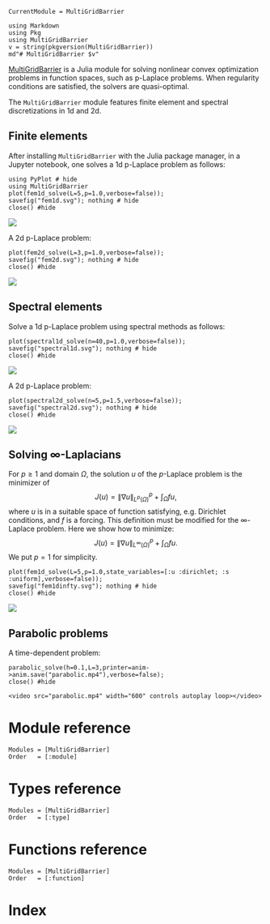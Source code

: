 ```@meta
CurrentModule = MultiGridBarrier
```

```@eval
using Markdown
using Pkg
using MultiGridBarrier
v = string(pkgversion(MultiGridBarrier))
md"# MultiGridBarrier $v"
```

[MultiGridBarrier](https://github.com/sloisel/MultiGridBarrier.jl) is a Julia module for solving nonlinear convex optimization problems in function spaces, such as p-Laplace problems. When regularity conditions are satisfied, the solvers are quasi-optimal.

The `MultiGridBarrier` module features finite element and spectral discretizations in 1d and 2d.

## Finite elements

After installing `MultiGridBarrier` with the Julia package manager, in a Jupyter notebook, one solves a 1d p-Laplace problem as follows:
```@example 1
using PyPlot # hide
using MultiGridBarrier
plot(fem1d_solve(L=5,p=1.0,verbose=false));
savefig("fem1d.svg"); nothing # hide
close() #hide
```

![](fem1d.svg)

A 2d p-Laplace problem:
```@example 1
plot(fem2d_solve(L=3,p=1.0,verbose=false));
savefig("fem2d.svg"); nothing # hide
close() #hide
```

![](fem2d.svg)

## Spectral elements

Solve a 1d p-Laplace problem using spectral methods as follows:
```@example 1
plot(spectral1d_solve(n=40,p=1.0,verbose=false));
savefig("spectral1d.svg"); nothing # hide
close() #hide
```

![](spectral1d.svg)

A 2d p-Laplace problem:
```@example 1
plot(spectral2d_solve(n=5,p=1.5,verbose=false));
savefig("spectral2d.svg"); nothing # hide
close() #hide
```

![](spectral2d.svg)

## Solving $\infty$-Laplacians

For $p \geq 1$ and domain $\Omega$, the solution $u$ of the $p$-Laplace problem is the minimizer of
$$J(u) = \|\nabla u\|_{L^p(\Omega)}^p + \int_{\Omega} fu,$$
where $u$ is in a suitable space of function satisfying, e.g. Dirichlet conditions, and $f$ is a forcing.
This definition must be modified for the $\infty$-Laplace problem. Here we show how to minimize:
$$J(u) = \|\nabla u\|_{L^\infty(\Omega)}^p + \int_{\Omega} fu.$$
We put $p=1$ for simplicity.

```@example 1
plot(fem1d_solve(L=5,p=1.0,state_variables=[:u :dirichlet; :s :uniform],verbose=false));
savefig("fem1dinfty.svg"); nothing # hide
close() #hide
```

![](fem1dinfty.svg)

## Parabolic problems

A time-dependent problem:

```@example 1
parabolic_solve(h=0.1,L=3,printer=anim->anim.save("parabolic.mp4"),verbose=false);
close() #hide
```

```@raw html
<video src="parabolic.mp4" width="600" controls autoplay loop></video>
```

# Module reference

```@autodocs
Modules = [MultiGridBarrier]
Order   = [:module]
```

# Types reference

```@autodocs
Modules = [MultiGridBarrier]
Order   = [:type]
```

# Functions reference

```@autodocs
Modules = [MultiGridBarrier]
Order   = [:function]
```

# Index

```@index
```

